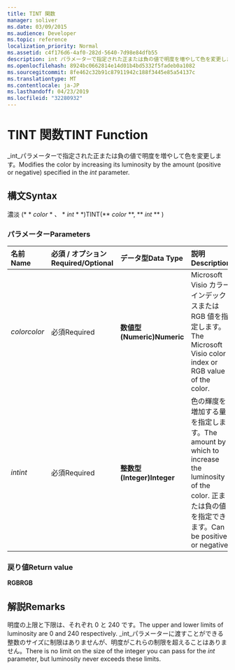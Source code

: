 ```yaml
---
title: TINT 関数
manager: soliver
ms.date: 03/09/2015
ms.audience: Developer
ms.topic: reference
localization_priority: Normal
ms.assetid: c4f176d6-4af0-282d-5640-7d98e84dfb55
description: int パラメーターで指定された正または負の値で明度を増やして色を変更します。
ms.openlocfilehash: 8924bc0662814e14d01b4bd5332f5fadeb0a1082
ms.sourcegitcommit: 8fe462c32b91c87911942c188f3445e85a54137c
ms.translationtype: MT
ms.contentlocale: ja-JP
ms.lasthandoff: 04/23/2019
ms.locfileid: "32280932"
---
```

# <a name="tint-function"></a><span data-ttu-id="a8966-103">TINT 関数</span><span class="sxs-lookup"><span data-stu-id="a8966-103">TINT Function</span></span>

<span data-ttu-id="a8966-104">_int_パラメーターで指定された正または負の値で明度を増やして色を変更します。</span><span class="sxs-lookup"><span data-stu-id="a8966-104">Modifies the color by increasing its luminosity by the amount (positive or negative) specified in the  _int_ parameter.</span></span> 
  
## <a name="syntax"></a><span data-ttu-id="a8966-105">構文</span><span class="sxs-lookup"><span data-stu-id="a8966-105">Syntax</span></span>

<span data-ttu-id="a8966-106">濃淡 (\* \* *color* \* *、* \* *int* \* \*)</span><span class="sxs-lookup"><span data-stu-id="a8966-106">TINT(\*\* *color* \*\*, \*\* *int* \*\* )</span></span> 
  
### <a name="parameters"></a><span data-ttu-id="a8966-107">パラメーター</span><span class="sxs-lookup"><span data-stu-id="a8966-107">Parameters</span></span>

|<span data-ttu-id="a8966-108">**名前**</span><span class="sxs-lookup"><span data-stu-id="a8966-108">**Name**</span></span>|<span data-ttu-id="a8966-109">**必須 / オプション**</span><span class="sxs-lookup"><span data-stu-id="a8966-109">**Required/Optional**</span></span>|<span data-ttu-id="a8966-110">**データ型**</span><span class="sxs-lookup"><span data-stu-id="a8966-110">**Data Type**</span></span>|<span data-ttu-id="a8966-111">**説明**</span><span class="sxs-lookup"><span data-stu-id="a8966-111">**Description**</span></span>|
|:-----|:-----|:-----|:-----|
| <span data-ttu-id="a8966-112">_color_</span><span class="sxs-lookup"><span data-stu-id="a8966-112">_color_</span></span> <br/> |<span data-ttu-id="a8966-113">必須</span><span class="sxs-lookup"><span data-stu-id="a8966-113">Required</span></span>  <br/> |<span data-ttu-id="a8966-114">**数値型 (Numeric)**</span><span class="sxs-lookup"><span data-stu-id="a8966-114">**Numeric**</span></span> <br/> |<span data-ttu-id="a8966-115">Microsoft Visio カラー インデックスまたは RGB 値を指定します。</span><span class="sxs-lookup"><span data-stu-id="a8966-115">The Microsoft Visio color index or RGB value of the color.</span></span>  <br/> |
| <span data-ttu-id="a8966-116">_int_</span><span class="sxs-lookup"><span data-stu-id="a8966-116">_int_</span></span> <br/> |<span data-ttu-id="a8966-117">必須</span><span class="sxs-lookup"><span data-stu-id="a8966-117">Required</span></span>  <br/> |<span data-ttu-id="a8966-118">**整数型 (Integer)**</span><span class="sxs-lookup"><span data-stu-id="a8966-118">**Integer**</span></span> <br/> |<span data-ttu-id="a8966-119">色の輝度を増加する量を指定します。</span><span class="sxs-lookup"><span data-stu-id="a8966-119">The amount by which to increase the luminosity of the color.</span></span> <span data-ttu-id="a8966-120">正または負の値を指定できます。</span><span class="sxs-lookup"><span data-stu-id="a8966-120">Can be positive or negative.</span></span>  <br/> |
   
### <a name="return-value"></a><span data-ttu-id="a8966-121">戻り値</span><span class="sxs-lookup"><span data-stu-id="a8966-121">Return value</span></span>

 <span data-ttu-id="a8966-122">**RGB**</span><span class="sxs-lookup"><span data-stu-id="a8966-122">**RGB**</span></span>
  
## <a name="remarks"></a><span data-ttu-id="a8966-123">解説</span><span class="sxs-lookup"><span data-stu-id="a8966-123">Remarks</span></span>

<span data-ttu-id="a8966-124">明度の上限と下限は、それぞれ 0 と 240 です。</span><span class="sxs-lookup"><span data-stu-id="a8966-124">The upper and lower limits of luminosity are 0 and 240 respectively.</span></span> <span data-ttu-id="a8966-125">_int_パラメーターに渡すことができる整数のサイズに制限はありませんが、明度がこれらの制限を超えることはありません。</span><span class="sxs-lookup"><span data-stu-id="a8966-125">There is no limit on the size of the integer you can pass for the  _int_ parameter, but luminosity never exceeds these limits.</span></span> 
  

